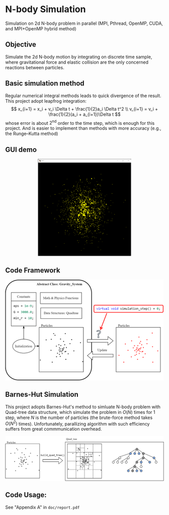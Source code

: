 # N-body Simulation

Simulation on 2d N-body problem in parallel (MPI, Pthread, OpenMP, CUDA, and MPI+OpenMP hybrid method)

## Objective

Simulate the 2d N-body motion by integrating on discrete time sample, where gravitational force and elastic collision are the only concerned reactions between particles. 

## Basic simulation method

Regular numerical integral methods leads to quick divergence of the result. This project adopt leapfrog integration:
$$
x_{i+1} = x_i + v_i \Delta t + \frac{1}{2}a_i \Delta t^2 \\
v_{i+1} = v_i + \frac{1}{2}(a_i + a_{i+1})\Delta t
$$
whose error is about $2^{\text{nd}}$ order to the time step, which is enough for this project. And is easier to implement than methods with more accuracy (e.g., the Runge–Kutta method)

## GUI demo

<!-- ![gui-demo](misc/gui-demo.png) -->
<p align="center">
    <img src="misc/gui-demo.png" style="zoom: 30%">
</p>

## Code Framework

<!-- ![framework](misc/Framework.png) -->

<p align="center">
    <img src="misc/Framework.png" style="zoom: 50%">
</p>

## Barnes-Hut Simulation

This project adopts Barnes-Hut's method to simluate N-body problem with Quad-tree data structure, which simulate the problem in $O(N)$ times for 1 step, where $N$ is the number of particles (the brute-force method takes $O(N^2)$ times). Unfortunately, parallizing algorithm with such efficiency 
suffers from great commmunication overhead.


![qt](misc/quad-tree.png)

## Code Usage:

See "Appendix A" in `doc/report.pdf`